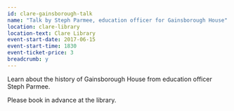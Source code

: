 ```yaml
---
id: clare-gainsborough-talk
name: "Talk by Steph Parmee, education officer for Gainsborough House"
location: clare-library
location-text: Clare Library
event-start-date: 2017-06-15
event-start-time: 1830
event-ticket-price: 3
breadcrumb: y
---
```


Learn about the history of Gainsborough House from education officer Steph Parmee.

Please book in advance at the library.
